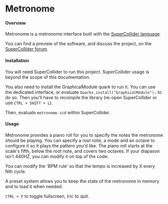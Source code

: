 # Metronome

#### Overview

Metronome is a metronome interface built with the [SuperCollider language](https://github.com/supercollider/supercollider).

You can find a preview of the software, and discuss the project, on the [SuperCollider forum](https://scsynth.org/t/metronome-a-pink-metronome-made-with-supercollider/9599).

#### Installation

You will need SuperCollider to run this project. SuperCollider usage is beyond the scope of this documentation.

You also need to install the GraphicalModule quark to run it. You can use the dedicated interface, or evaluate `Quarks.install("GraphicalModule");` to do so. Then you'll have to recompile the library (re-open SuperCollider or use `CTRL + SHIFT + L`).

Then, evaluate `metronome.scd` within SuperCollider.

#### Usage

Metronome provides a piano roll for you to specify the notes the metronome should be playing. You can specify a root note, a mode and an octave to configure it so it plays the pattern you'd like. The piano roll starts at the scale's fifth, below the root note, and covers two octaves. If your diapason isn't 440HZ, you can modify it on top of the code.

You can modify the 'BPM rule' so that the tempo is increased by X every Nth cycle.

A preset system allows you to keep the state of the metronome in memory and to load it when needed.

`CTRL + F` to toggle fullscreen, `ESC` to quit.